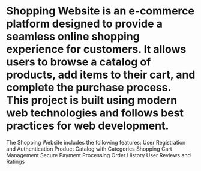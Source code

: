 # Shopping Website is an e-commerce platform designed to provide a seamless online shopping experience for customers. It allows users to browse a catalog of products, add items to their cart, and complete the purchase process. This project is built using modern web technologies and follows best practices for web development.
The Shopping Website includes the following features:
User Registration and Authentication
Product Catalog with Categories
Shopping Cart Management
Secure Payment Processing
Order History
User Reviews and Ratings

